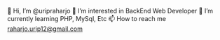 👋 Hi, I’m @uripraharjo
👀 I’m interested in BackEnd Web Developer
🌱 I’m currently learning PHP, MySql, Etc
📫 How to reach me raharjo.urip12@gmail.com
